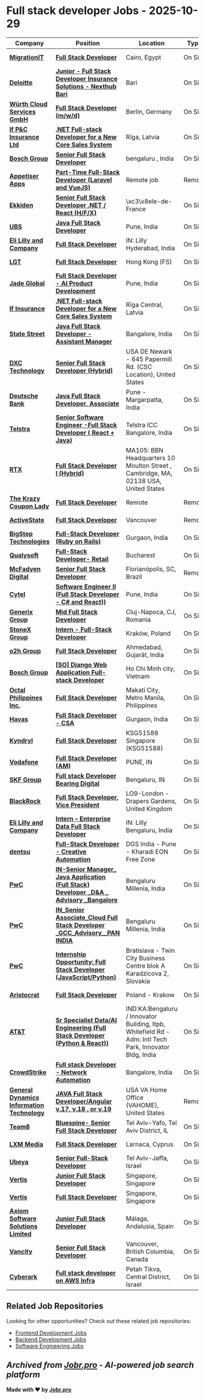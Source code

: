 # Full stack developer Jobs - 2025-10-29

| Company | Position | Location | Type | Date |
| ------- | -------- | -------- | ---- | ------ |
| **[MigrationIT](https://www.migrationit.com/)** | **[Full Stack Developer](https://jobr.pro/job/31149492/full-stack-developer?utm_source=github&utm_medium=repo&utm_campaign=github-fullstack-jobs)** | Cairo, Egypt | On Site | Oct 28 |
| **[Deloitte](https://www.deloitte.com/)** | **[Junior - Full Stack Developer Insurance Solutions - Nexthub Bari](https://jobr.pro/job/31147106/junior-full-stack-developer-insurance-solutions-nexthub-bari?utm_source=github&utm_medium=repo&utm_campaign=github-fullstack-jobs)** | Bari | On Site | Oct 28 |
| **[Würth Cloud Services GmbH](https://www.wuerth-cs.com/de/wcs/index.php)** | **[Full Stack Developer (m/w/d)](https://jobr.pro/job/31144325/full-stack-developer-mwd?utm_source=github&utm_medium=repo&utm_campaign=github-fullstack-jobs)** | Berlin, Germany | On Site | Oct 28 |
| **[If P&C Insurance Ltd](https://www.if.lv)** | **[.NET Full-stack Developer for a New Core Sales System](https://jobr.pro/job/31142664/net-full-stack-developer-for-a-new-core-sales-system?utm_source=github&utm_medium=repo&utm_campaign=github-fullstack-jobs)** | Rīga, Latvia | On Site | Oct 28 |
| **[Bosch Group](https://www.bosch.com)** | **[Senior Full Stack Developer](https://jobr.pro/job/31124029/senior-full-stack-developer?utm_source=github&utm_medium=repo&utm_campaign=github-fullstack-jobs)** | bengaluru , India | On Site | Oct 28 |
| **[Appetiser Apps](https://appetiser.com.au/)** | **[Part-Time Full-Stack Developer (Laravel and VueJS)](https://jobr.pro/job/31103285/part-time-full-stack-developer-laravel-and-vuejs?utm_source=github&utm_medium=repo&utm_campaign=github-fullstack-jobs)** | Remote job | Remote | Oct 28 |
| **[Ekkiden](https://www.ekkiden.com/)** | **[Senior Full Stack Developer .NET / React (H/F/X)](https://jobr.pro/job/31162256/senior-full-stack-developer-net-react-hfx?utm_source=github&utm_medium=repo&utm_campaign=github-fullstack-jobs)** | \xc3\x8ele-de-France | On Site | Oct 28 |
| **[UBS](https://www.ubs.com/)** | **[Java Full Stack Developer](https://jobr.pro/job/31152441/java-full-stack-developer?utm_source=github&utm_medium=repo&utm_campaign=github-fullstack-jobs)** | Pune, India | On Site | Oct 28 |
| **[Eli Lilly and Company](https://www.lilly.com/)** | **[Full Stack Developer](https://jobr.pro/job/31167353/full-stack-developer?utm_source=github&utm_medium=repo&utm_campaign=github-fullstack-jobs)** | IN: Lilly Hyderabad, India | On Site | Oct 28 |
| **[LGT](https://www.lgt.com/)** | **[Full Stack Developer](https://jobr.pro/job/31138111/full-stack-developer?utm_source=github&utm_medium=repo&utm_campaign=github-fullstack-jobs)** | Hong Kong (FS) | On Site | Oct 28 |
| **[Jade Global](https://www.jadeglobal.com/)** | **[Full Stack Developer - AI Product Development](https://jobr.pro/job/31185563/full-stack-developer-ai-product-development?utm_source=github&utm_medium=repo&utm_campaign=github-fullstack-jobs)** | Pune, India | On Site | Oct 28 |
| **[If Insurance](https://www.if.se/)** | **[.NET Full-stack Developer for a New Core Sales System](https://jobr.pro/job/31183239/net-full-stack-developer-for-a-new-core-sales-system?utm_source=github&utm_medium=repo&utm_campaign=github-fullstack-jobs)** | Rīga Central, Latvia | On Site | Oct 28 |
| **[State Street](https://www.statestreet.com/)** | **[Java Full Stack Developer - Assistant Manager](https://jobr.pro/job/31185455/java-full-stack-developer-assistant-manager?utm_source=github&utm_medium=repo&utm_campaign=github-fullstack-jobs)** | Bangalore, India | On Site | Oct 28 |
| **[DXC Technology](https://dxc.com/)** | **[Senior Full Stack Developer (Hybrid)](https://jobr.pro/job/31189754/senior-full-stack-developer-hybrid?utm_source=github&utm_medium=repo&utm_campaign=github-fullstack-jobs)** | USA DE Newark - 645 Papermill Rd. (CSC Location), United States | On Site | Oct 28 |
| **[Deutsche Bank](https://www.db.com/)** | **[Java Full Stack Developer, Associate](https://jobr.pro/job/31190988/java-full-stack-developer-associate?utm_source=github&utm_medium=repo&utm_campaign=github-fullstack-jobs)** | Pune - Margarpatta, India | On Site | Oct 28 |
| **[Telstra](https://www.telstra.com.au/)** | **[Senior Software Engineer -Full Stack Developer ( React + Java)](https://jobr.pro/job/31190312/senior-software-engineer-full-stack-developer-react-java?utm_source=github&utm_medium=repo&utm_campaign=github-fullstack-jobs)** | Telstra ICC Bangalore, India | On Site | Oct 28 |
| **[RTX](https://www.rtx.com/)** | **[Full Stack Developer I (Hybrid)](https://jobr.pro/job/31193392/full-stack-developer-i-hybrid?utm_source=github&utm_medium=repo&utm_campaign=github-fullstack-jobs)** | MA105: BBN Headquarters 10 Moulton Street , Cambridge, MA, 02138 USA, United States | On Site | Oct 28 |
| **[The Krazy Coupon Lady](https://thekrazycouponlady.com/)** | **[Full Stack Developer](https://jobr.pro/job/31106362/full-stack-developer?utm_source=github&utm_medium=repo&utm_campaign=github-fullstack-jobs)** | Remote | Remote | Oct 27 |
| **[ActiveState](https://www.activestate.com/)** | **[Full Stack Developer](https://jobr.pro/job/31124560/full-stack-developer?utm_source=github&utm_medium=repo&utm_campaign=github-fullstack-jobs)** | Vancouver | Remote | Oct 27 |
| **[BigStep Technologies](https://bigsteptech.com/)** | **[Full-Stack Developer (Ruby on Rails)](https://jobr.pro/job/31069296/full-stack-developer-ruby-on-rails?utm_source=github&utm_medium=repo&utm_campaign=github-fullstack-jobs)** | Gurgaon, India | On Site | Oct 27 |
| **[Qualysoft](https://qualysoft.com)** | **[Full-Stack Developer- Retail](https://jobr.pro/job/31103742/full-stack-developer-retail?utm_source=github&utm_medium=repo&utm_campaign=github-fullstack-jobs)** | Bucharest | On Site | Oct 27 |
| **[McFadyen Digital](https://mcfadyen.com)** | **[Senior Full Stack Developer](https://jobr.pro/job/31117551/senior-full-stack-developer?utm_source=github&utm_medium=repo&utm_campaign=github-fullstack-jobs)** | Florianópolis, SC, Brazil | Remote | Oct 27 |
| **[Cytel](https://cytel.com/)** | **[Software Engineer II (Full Stack Developer - C# and React))](https://jobr.pro/job/31058174/software-engineer-ii-full-stack-developer-c-and-react?utm_source=github&utm_medium=repo&utm_campaign=github-fullstack-jobs)** | Pune, India | On Site | Oct 27 |
| **[Generix Group](https://www.generixgroup.com)** | **[Mid Full Stack Developer](https://jobr.pro/job/31119046/mid-full-stack-developer?utm_source=github&utm_medium=repo&utm_campaign=github-fullstack-jobs)** | Cluj-Napoca, CJ, Romania | On Site | Oct 27 |
| **[StoneX Group](https://www.stonex.com/)** | **[Intern - Full-Stack Developer](https://jobr.pro/job/31112706/intern-full-stack-developer?utm_source=github&utm_medium=repo&utm_campaign=github-fullstack-jobs)** | Kraków, Poland | On Site | Oct 27 |
| **[o2h Group](https://o2h.com/)** | **[Full Stack Developer](https://jobr.pro/job/31104362/full-stack-developer?utm_source=github&utm_medium=repo&utm_campaign=github-fullstack-jobs)** | Ahmedabad, Gujarāt, India | On Site | Oct 27 |
| **[Bosch Group](https://www.bosch.com)** | **[\[SO\] Django Web Application Full-stack Developer](https://jobr.pro/job/31048015/so-django-web-application-full-stack-developer?utm_source=github&utm_medium=repo&utm_campaign=github-fullstack-jobs)** | Ho Chi Minh city, Vietnam | On Site | Oct 27 |
| **[Octal Philippines Inc.](https://www.octaltech.net)** | **[Full Stack Developer](https://jobr.pro/job/31050874/full-stack-developer?utm_source=github&utm_medium=repo&utm_campaign=github-fullstack-jobs)** | Makati City, Metro Manila, Philippines | On Site | Oct 27 |
| **[Havas](https://www.havas.com/)** | **[Full Stack Developer - CSA](https://jobr.pro/job/31061220/full-stack-developer-csa?utm_source=github&utm_medium=repo&utm_campaign=github-fullstack-jobs)** | Gurgaon, India | On Site | Oct 27 |
| **[Kyndryl](https://www.kyndryl.com/)** | **[Full Stack Developer](https://jobr.pro/job/31094129/full-stack-developer?utm_source=github&utm_medium=repo&utm_campaign=github-fullstack-jobs)** | KSG51588 Singapore (KSG51588) | On Site | Oct 27 |
| **[Vodafone](https://www.vodafone.com)** | **[Full Stack Developer (AM)](https://jobr.pro/job/31046022/full-stack-developer-am?utm_source=github&utm_medium=repo&utm_campaign=github-fullstack-jobs)** | PUNE, IN | On Site | Oct 27 |
| **[SKF Group](https://www.skf.com)** | **[Full stack Developer Bearing Digital](https://jobr.pro/job/31050517/full-stack-developer-bearing-digital?utm_source=github&utm_medium=repo&utm_campaign=github-fullstack-jobs)** | Bengaluru, IN | On Site | Oct 27 |
| **[BlackRock](https://www.blackrock.com/)** | **[Full Stack Developer, Vice President](https://jobr.pro/job/31097538/full-stack-developer-vice-president?utm_source=github&utm_medium=repo&utm_campaign=github-fullstack-jobs)** | LO9-London - Drapers Gardens, United Kingdom | On Site | Oct 27 |
| **[Eli Lilly and Company](https://www.lilly.com/)** | **[Intern – Enterprise Data Full Stack Developer](https://jobr.pro/job/31091250/intern-enterprise-data-full-stack-developer?utm_source=github&utm_medium=repo&utm_campaign=github-fullstack-jobs)** | IN: Lilly Bengaluru, India | On Site | Oct 27 |
| **[dentsu](https://www.dentsu.com/)** | **[Full-Stack Developer - Creative Automation](https://jobr.pro/job/31097606/full-stack-developer-creative-automation?utm_source=github&utm_medium=repo&utm_campaign=github-fullstack-jobs)** | DGS India - Pune - Kharadi EON Free Zone | On Site | Oct 27 |
| **[PwC](https://www.pwc.com/)** | **[IN-Senior Manager_ Java Application (Full Stack) Developer _D&A _ Advisory _Bangalore](https://jobr.pro/job/31102377/in-senior-manager-java-application-full-stack-developer-da-advisory-bangalore?utm_source=github&utm_medium=repo&utm_campaign=github-fullstack-jobs)** | Bengaluru Millenia, India | On Site | Oct 27 |
| **[PwC](https://www.pwc.com/)** | **[IN_Senior Associate_Cloud Full Stack Developer _GCC_Advisory__PAN INDIA](https://jobr.pro/job/31102420/insenior-associatecloud-full-stack-developer-gccadvisorypan-india?utm_source=github&utm_medium=repo&utm_campaign=github-fullstack-jobs)** | Bengaluru Millenia, India | On Site | Oct 27 |
| **[PwC](https://www.pwc.com/)** | **[Internship Opportunity: Full Stack Developer (JavaScript/Python)](https://jobr.pro/job/31081180/internship-opportunity-full-stack-developer-javascriptpython?utm_source=github&utm_medium=repo&utm_campaign=github-fullstack-jobs)** | Bratislava - Twin City Business Centre blok A Karadzicova 2, Slovakia | On Site | Oct 27 |
| **[Aristocrat](https://www.aristocrat.com/)** | **[Full Stack Developer](https://jobr.pro/job/31079118/full-stack-developer?utm_source=github&utm_medium=repo&utm_campaign=github-fullstack-jobs)** | Poland - Krakow | On Site | Oct 27 |
| **[AT&T](https://www.att.com/)** | **[Sr Specialist Data/AI Engineering (Full Stack Developer (Python & React))](https://jobr.pro/job/31070646/sr-specialist-dataai-engineering-full-stack-developer-python-react?utm_source=github&utm_medium=repo&utm_campaign=github-fullstack-jobs)** | IND:KA:Bengaluru / Innovator Building, Itpb, Whitefield Rd - Adm: Intl Tech Park, Innovator Bldg, India | On Site | Oct 27 |
| **[CrowdStrike](https://www.crowdstrike.com/)** | **[Full stack Developer - Network Automation](https://jobr.pro/job/31082283/full-stack-developer-network-automation?utm_source=github&utm_medium=repo&utm_campaign=github-fullstack-jobs)** | Bangalore, India | On Site | Oct 27 |
| **[General Dynamics Information Technology](https://www.gdit.com/)** | **[JAVA Full Stack Developer/Angular v.17, v.18 , or v.19](https://jobr.pro/job/31092983/java-full-stack-developerangular-v17-v18-or-v19?utm_source=github&utm_medium=repo&utm_campaign=github-fullstack-jobs)** | USA VA Home Office (VAHOME), United States | Remote | Oct 27 |
| **[Team8](https://team8.vc/)** | **[Bluespine- Senior Full Stack Developer](https://jobr.pro/job/31071506/bluespine-senior-full-stack-developer?utm_source=github&utm_medium=repo&utm_campaign=github-fullstack-jobs)** | Tel Aviv-Yafo, Tel Aviv District, IL | On Site | Oct 26 |
| **[LXM Media](https://lxm-media.com/)** | **[Full Stack Developer](https://jobr.pro/job/31065234/full-stack-developer?utm_source=github&utm_medium=repo&utm_campaign=github-fullstack-jobs)** | Larnaca, Cyprus | On Site | Oct 26 |
| **[Ubeya](https://ubeya.com/)** | **[Senior Full-Stack Developer](https://jobr.pro/job/31061272/senior-full-stack-developer?utm_source=github&utm_medium=repo&utm_campaign=github-fullstack-jobs)** | Tel Aviv-Jaffa, Israel | On Site | Oct 26 |
| **[Vertis](https://vertis.digital/)** | **[Junior Full Stack Developer](https://jobr.pro/job/31057484/junior-full-stack-developer?utm_source=github&utm_medium=repo&utm_campaign=github-fullstack-jobs)** | Singapore, Singapore | On Site | Oct 26 |
| **[Vertis](https://vertis.digital/)** | **[Full Stack Developer](https://jobr.pro/job/31057474/full-stack-developer?utm_source=github&utm_medium=repo&utm_campaign=github-fullstack-jobs)** | Singapore, Singapore | On Site | Oct 26 |
| **[Axiom Software Solutions Limited](https://www.axiomsoftwaresolutions.com/)** | **[Junior Full Stack Developer](https://jobr.pro/job/31051325/junior-full-stack-developer?utm_source=github&utm_medium=repo&utm_campaign=github-fullstack-jobs)** | Málaga, Andalusia, Spain | On Site | Oct 26 |
| **[Vancity](https://www.vancity.com)** | **[Senior Full Stack Developer](https://jobr.pro/job/31048720/senior-full-stack-developer?utm_source=github&utm_medium=repo&utm_campaign=github-fullstack-jobs)** | Vancouver, British Columbia, Canada | On Site | Oct 26 |
| **[Cyberark](https://www.cyberark.com)** | **[Full stack developer on AWS Infra](https://jobr.pro/job/31048351/full-stack-developer-on-aws-infra?utm_source=github&utm_medium=repo&utm_campaign=github-fullstack-jobs)** | Petah Tikva, Central District, Israel | On Site | Oct 26 |

## Related Job Repositories

Looking for other opportunities? Check out these related job repositories:

- [Frontend Development Jobs](https://github.com/jobs-jobr-pro/Frontend-Development-Jobs)
- [Backend Development Jobs](https://github.com/jobs-jobr-pro/Backend-Development-Jobs)
- [Software Engineering Jobs](https://github.com/jobs-jobr-pro/Software-Engineering-Jobs)



*Archived from [Jobr.pro](https://jobr.pro?utm_source=github&utm_medium=repo&utm_campaign=github-fullstack-jobs) - AI-powered job search platform*
---

**Made with ❤️ by [Jobr.pro](https://jobr.pro?utm_source=github&utm_medium=repo&utm_campaign=github-fullstack-jobs)**